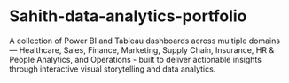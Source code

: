 # Sahith-data-analytics-portfolio
A collection of Power BI and Tableau dashboards across multiple domains — Healthcare, Sales, Finance, Marketing, Supply Chain, Insurance, HR &amp; People Analytics, and Operations - built to deliver actionable insights through interactive visual storytelling and data analytics.

